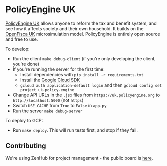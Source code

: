 # PolicyEngine UK

[PolicyEngine UK](https://uk.policyengine.org) allows anyone to reform the tax and benefit system, and see how it affects society and their own household.
It builds on the [OpenFisca UK](https://github.com/PolicyEngine/openfisca-uk) microsimulation model.
PolicyEngine is entirely open source and free to use.

To develop:
- Run the client `make debug-client` (if you're only developing the client, you're done)
- If you're running the server for the first time:
  - Install dependencies with `pip install -r requirements.txt`
  - Install the [Google Cloud SDK](https://cloud.google.com/sdk/docs/downloads-snap)
  - `gcloud auth application-default login` and then `gcloud config set project uk-policy-engine`
- Change API URLs in the `.jsx` files from `https://uk.policyengine.org` to `http://localhost:5000` (not `https`)
- Switch `USE_CACHE` from `True` to `False` in `app.py`
- Run the server `make debug-server`

To deploy to GCP:
- Run `make deploy`. This will run tests first, and stop if they fail.

## Contributing

We're using ZenHub for project management - the public board is [here](https://app.zenhub.com/workspaces/uk-policy-engine-6122e05075f9f200146e2697/board).
